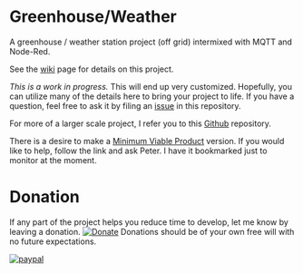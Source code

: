 # Greenhouse/Weather
A greenhouse / weather station project (off grid) intermixed with MQTT and Node-Red.

See the [wiki](https://github.com/jr3cermak/greenhouse-weather/wiki) page for details on this project.

*This is a work in progress.*  This will end up very customized.  Hopefully, you can utilize many of
the details here to bring your project to life.   If you have a question, feel free to ask it by filing
an [issue](https://github.com/jr3cermak/greenhouse-weather/issues) in this repository.

For more of a larger scale project, I refer you to this
[Github](https://github.com/OpenAgInitiative/openag_pfc2) repository.

There is a desire to make a 
[Minimum Viable Product](https://community.particle.io/t/designing-a-multifuction-greenhouse-controller/30912/18?u=cermak)
version.  If you would like to help, follow the link and ask Peter.   I have it bookmarked just to monitor at
the moment.

# Donation
If any part of the project helps you reduce time to develop, let me know by leaving a donation. 
[![Donate](https://img.shields.io/badge/Donate-PayPal-green.svg)](https://www.paypal.com/cgi-bin/webscr?cmd=_s-xclick&hosted_button_id=8CMMZ9AS8MG76)
Donations should be of your own free will with no future expectations.

[![paypal](https://www.paypalobjects.com/en_US/i/btn/btn_donateCC_LG.gif)](https://www.paypal.com/cgi-bin/webscr?cmd=_s-xclick&hosted_button_id=8CMMZ9AS8MG76)
